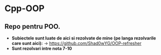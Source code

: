 # Cpp-OOP

## Repo pentru POO.
* **Subiectele sunt luate de aici si rezolvate de mine (pe langa rezolvarile care sunt aici):** -> https://github.com/Shad0wYG/OOP-refresher
* **Sunt rezolvari intre nota 7-10**
